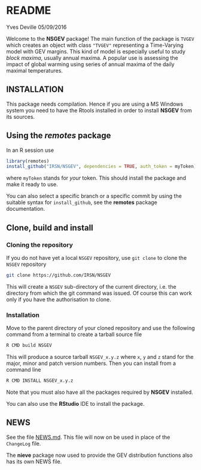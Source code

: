 README
================
Yves Deville
05/09/2016

Welcome to the **NSGEV** package! The main function of the package is
`TVGEV` which creates an object with class `"TVGEV"` representing a
Time-Varying model with GEV margins. This kind of model is especially
useful to study *block maxima*, usually annual maxima. A popular use is
assessing the impact of global warming using series of annual maxima of
the daily maximal temperatures.

## INSTALLATION

This package needs compilation. Hence if you are using a MS Windows
system you need to have the Rtools installed in order to install
**NSGEV** from its sources.

## Using the *remotes* package

In an R session use

``` r
library(remotes)
install_github("IRSN/NSGEV", dependencies = TRUE, auth_token = myToken)
```

where `myToken` stands for *your* token. This should install the package
and make it ready to use.

You can also select a specific branch or a specific commit by using the
suitable syntax for `install_github`, see the **remotes** package
documentation.

## Clone, build and install

### Cloning the repository

If you do not have yet a local `NSGEV` repository, use `git clone` to
clone the `NSGEV` repository

``` bash
git clone https://github.com/IRSN/NSGEV
```

This will create a `NSGEV` sub-directory of the current directory,
i.e. the directory from which the git command was issued. Of course this
can work only if you have the authorisation to clone.

### Installation

Move to the parent directory of your cloned repository and use the
following command from a terminal to create a tarball source file

``` bash
R CMD build NSGEV
```

This will produce a source tarball `NSGEV_x.y.z` where `x`, `y` and `z`
stand for the major, minor and patch version numbers. Then you can
install from a command line

``` bash
R CMD INSTALL NSGEV_x.y.z
```

Note that you must also have all the packages required by **NSGEV**
installed.

You can also use the **RStudio** IDE to install the package.

## NEWS

See the file [NEWS.md](https://github.com/IRSN/NSGEV/blob/main/NEWS.md).
This file will now on be used in place of the `ChangeLog` file.

The **nieve** package now used to provide the GEV distribution functions
also has its own NEWS file.

